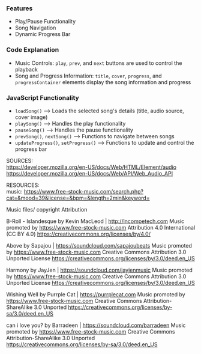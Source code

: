 ### Features </br>
* Play/Pause Functionality
* Song Navigation
* Dynamic Progress Bar



### Code Explanation </br>

* Music Controls: `play`, `prev`, and `next` buttons are used to control the playback
* Song and Progress Information: `title`, `cover`, `progress`, and `progressContainer` elements display the song information and progress

### JavaScript Functionality </br>
* `loadSong()` --> Loads the selected song's details (title, audio source, cover image)
* `playSong()` --> Handles the play functionality
* `pauseSong()` --> Handles the pause functionality
* `prevSong()`, `nextSong()` --> Functions to navigate between songs
* `updateProgress()`, `setProgress()` --> Functions to update and control the progress bar

SOURCES: </br>
https://developer.mozilla.org/en-US/docs/Web/HTML/Element/audio
https://developer.mozilla.org/en-US/docs/Web/API/Web_Audio_API

RESOURCES: </br>
music:
https://www.free-stock-music.com/search.php?cat=&mood=39&license=&bpm=&length=2min&keyword=


Music files/ copyright Attribution

B-Roll - Islandesque by Kevin MacLeod | http://incompetech.com
Music promoted by https://www.free-stock-music.com
Attribution 4.0 International (CC BY 4.0)
https://creativecommons.org/licenses/by/4.0/


Above by Sapajou | https://soundcloud.com/sapajoubeats
Music promoted by https://www.free-stock-music.com
Creative Commons Attribution 3.0 Unported License
https://creativecommons.org/licenses/by/3.0/deed.en_US


Harmony by JayJen | https://soundcloud.com/jayjenmusic
Music promoted by https://www.free-stock-music.com
Creative Commons Attribution 3.0 Unported License
https://creativecommons.org/licenses/by/3.0/deed.en_US


Wishing Well by Purrple Cat | https://purrplecat.com
Music promoted by https://www.free-stock-music.com
Creative Commons Attribution-ShareAlike 3.0 Unported
https://creativecommons.org/licenses/by-sa/3.0/deed.en_US


can i love you? by Barradeen | https://soundcloud.com/barradeen
Music promoted by https://www.free-stock-music.com
Creative Commons Attribution-ShareAlike 3.0 Unported
https://creativecommons.org/licenses/by-sa/3.0/deed.en_US




